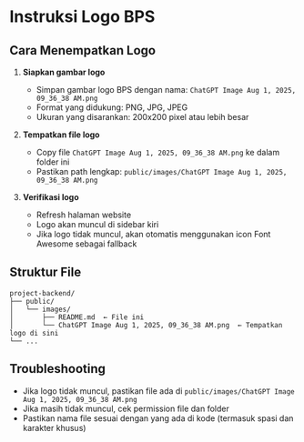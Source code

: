 # Instruksi Logo BPS

## Cara Menempatkan Logo

1. **Siapkan gambar logo**
   - Simpan gambar logo BPS dengan nama: `ChatGPT Image Aug 1, 2025, 09_36_38 AM.png`
   - Format yang didukung: PNG, JPG, JPEG
   - Ukuran yang disarankan: 200x200 pixel atau lebih besar

2. **Tempatkan file logo**
   - Copy file `ChatGPT Image Aug 1, 2025, 09_36_38 AM.png` ke dalam folder ini
   - Pastikan path lengkap: `public/images/ChatGPT Image Aug 1, 2025, 09_36_38 AM.png`

3. **Verifikasi logo**
   - Refresh halaman website
   - Logo akan muncul di sidebar kiri
   - Jika logo tidak muncul, akan otomatis menggunakan icon Font Awesome sebagai fallback

## Struktur File
```
project-backend/
├── public/
│   └── images/
│       ├── README.md  ← File ini
│       └── ChatGPT Image Aug 1, 2025, 09_36_38 AM.png  ← Tempatkan logo di sini
└── ...
```

## Troubleshooting
- Jika logo tidak muncul, pastikan file ada di `public/images/ChatGPT Image Aug 1, 2025, 09_36_38 AM.png`
- Jika masih tidak muncul, cek permission file dan folder
- Pastikan nama file sesuai dengan yang ada di kode (termasuk spasi dan karakter khusus) 